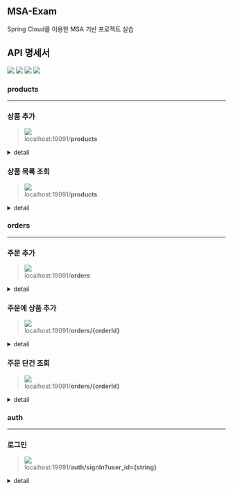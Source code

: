 ## MSA-Exam

Spring Cloud를 이용한 MSA 기반 프로젝트 실습

## API 명세서

![](https://img.shields.io/static/v1?label=&message=GET&color=blue)
![](https://img.shields.io/static/v1?label=&message=POST&color=brightgreen)
![](https://img.shields.io/static/v1?label=&message=PUT&color=orange)
![](https://img.shields.io/static/v1?label=&message=DELETE&color=red)

### products

---

### 상품 추가

> ![](https://img.shields.io/static/v1?label=&message=POST&color=brightgreen) <br>
> localhost:19091/**products**

<details markdown="1">
<summary>detail</summary>

#### Parameters

##### Body

|     name     |  type   | description |
|:------------:|:-------:|:-----------:|
|  product_id  |  Long   |    상품 ID    | 
|     name     | String  |    상품 이름    |
| supply_price | Integer |    상품 가격    |

#### Response

  <summary>200 Ok : 상품 추가 성공</summary>

</details>

### 상품 목록 조회

> ![](https://img.shields.io/static/v1?label=&message=GET&color=blue) <br>
> localhost:19091/**products**

<details markdown="1">
<summary>detail</summary>

#### Response

  <details markdown="1">
  <summary>200 Ok : 상품 목록 조회 성공</summary>

```json
[
  {
    "product_id": 1,
    "name": "상품 1",
    "supply_price": 1000
  },
  ...
]
```

  </details>

</details>

### orders

---

### 주문 추가

> ![](https://img.shields.io/static/v1?label=&message=POST&color=brightgreen) <br>
> localhost:19091/**orders**

<details markdown="1">
<summary>detail</summary>

#### Parameters

##### Body

|    name     |     type      | description  |
|:-----------:|:-------------:|:------------:|
|  order_id   |     Long      |    주문 ID     | 
|    name     |    String     |    주문 이름     |
| product_ids | Integer Array | 주문한 상품 ID 목록 |

#### Response

  <summary>200 Ok : 주문 추가 성공</summary>


</details>

### 주문에 상품 추가

> ![](https://img.shields.io/static/v1?label=&message=PUT&color=orange) <br>
> localhost:19091/**orders/{orderId}**

<details markdown="1">
<summary>detail</summary>

#### Parameters

##### Body

|    name    | type | description |
|:----------:|:----:|:-----------:|
| product_id | Long |  추가할 상품 ID  | 

#### Response

  <summary>200 Ok : 수정 성공</summary>



</details>

### 주문 단건 조회

> ![](https://img.shields.io/static/v1?label=&message=GET&color=blue) <br>
> localhost:19091/**orders/{orderId}**

<details markdown="1">
<summary>detail</summary>

#### Response

  <details markdown="1">
  <summary>200 Ok : 조회 성공</summary>

```json
{
  "order_id": 1,
  "product_ids": [
    1,
    2,
    3
  ]
}
```

  </details>

</details>

### auth

---

### 로그인

> ![](https://img.shields.io/static/v1?label=&message=GET&color=blue) <br>
> localhost:19091/**auth/signIn?user_id={string}**

<details markdown="1">
<summary>detail</summary>

#### Response

  <details markdown="1">
  <summary>200 Ok : 로그인 성공</summary>

```json
{
  "token": "eyJhbGciOiJIUzI1NiJ9.eyJzdWIiOiJ1c2VyX2lkIn0.scnTzRCronOpUegsbnHucb3hn2loK0gBsA0M7Zhh0ro"
}
```

  </details>

</details>



